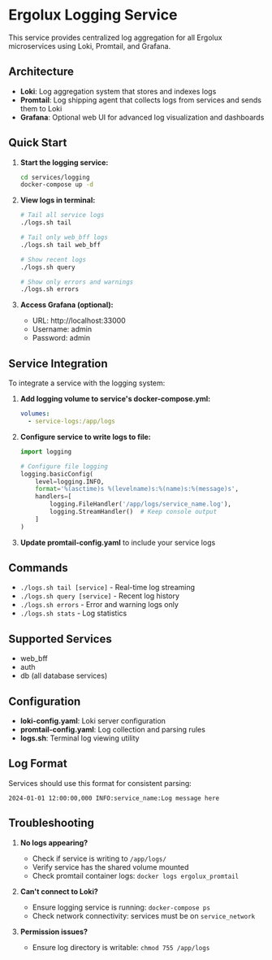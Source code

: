 # Ergolux Logging Service

This service provides centralized log aggregation for all Ergolux microservices using Loki, Promtail, and Grafana.

## Architecture

- **Loki**: Log aggregation system that stores and indexes logs
- **Promtail**: Log shipping agent that collects logs from services and sends them to Loki
- **Grafana**: Optional web UI for advanced log visualization and dashboards

## Quick Start

1. **Start the logging service:**

   ```bash
   cd services/logging
   docker-compose up -d
   ```

2. **View logs in terminal:**

   ```bash
   # Tail all service logs
   ./logs.sh tail

   # Tail only web_bff logs
   ./logs.sh tail web_bff

   # Show recent logs
   ./logs.sh query

   # Show only errors and warnings
   ./logs.sh errors
   ```

3. **Access Grafana (optional):**
   - URL: http://localhost:33000
   - Username: admin
   - Password: admin

## Service Integration

To integrate a service with the logging system:

1. **Add logging volume to service's docker-compose.yml:**

   ```yaml
   volumes:
     - service-logs:/app/logs
   ```

2. **Configure service to write logs to file:**

   ```python
   import logging

   # Configure file logging
   logging.basicConfig(
       level=logging.INFO,
       format='%(asctime)s %(levelname)s:%(name)s:%(message)s',
       handlers=[
           logging.FileHandler('/app/logs/service_name.log'),
           logging.StreamHandler()  # Keep console output
       ]
   )
   ```

3. **Update promtail-config.yaml** to include your service logs

## Commands

- `./logs.sh tail [service]` - Real-time log streaming
- `./logs.sh query [service]` - Recent log history
- `./logs.sh errors` - Error and warning logs only
- `./logs.sh stats` - Log statistics

## Supported Services

- web_bff
- auth
- db (all database services)

## Configuration

- **loki-config.yaml**: Loki server configuration
- **promtail-config.yaml**: Log collection and parsing rules
- **logs.sh**: Terminal log viewing utility

## Log Format

Services should use this format for consistent parsing:

```
2024-01-01 12:00:00,000 INFO:service_name:Log message here
```

## Troubleshooting

1. **No logs appearing?**

   - Check if service is writing to `/app/logs/`
   - Verify service has the shared volume mounted
   - Check promtail container logs: `docker logs ergolux_promtail`

2. **Can't connect to Loki?**

   - Ensure logging service is running: `docker-compose ps`
   - Check network connectivity: services must be on `service_network`

3. **Permission issues?**
   - Ensure log directory is writable: `chmod 755 /app/logs`
